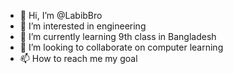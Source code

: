 - 👋 Hi, I’m @LabibBro
- 👀 I’m interested in engineering
- 🌱 I’m currently learning 9th class in Bangladesh
- 💞️ I’m looking to collaborate on computer learning
- 📫 How to reach me my goal

<!---
LabibBro/LabibBro is a ✨ special ✨ repository because its `README.md` (this file) appears on your GitHub profile.
You can click the Preview link to take a look at your changes.
--->

